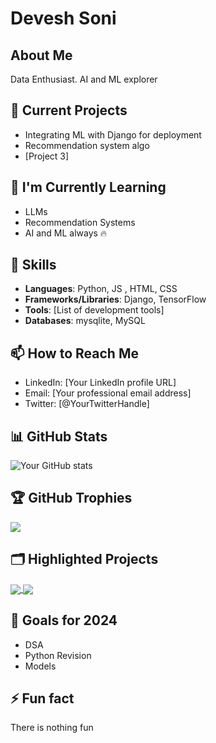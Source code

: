 # Devesh Soni

## About Me
Data Enthusiast. AI and ML explorer

## 🔭 Current Projects
- Integrating ML with Django for deployment
- Recommendation system algo
- [Project 3]

## 🌱 I'm Currently Learning
- LLMs
- Recommendation Systems
- AI and ML always 🔥

## 💼 Skills
- **Languages**: Python, JS , HTML, CSS
- **Frameworks/Libraries**: Django, TensorFlow
- **Tools**: [List of development tools]
- **Databases**: mysqlite, MySQL

## 📫 How to Reach Me
- LinkedIn: [Your LinkedIn profile URL]
- Email: [Your professional email address]
- Twitter: [@YourTwitterHandle]

## 📊 GitHub Stats
![Your GitHub stats](https://github-readme-stats.vercel.app/api?username=DeveshSoni973&show_icons=true&theme=radical)

## 🏆 GitHub Trophies
![](https://github-profile-trophy.vercel.app/?username=DeveshSoni973&theme=radical&no-frame=false&no-bg=true&margin-w=4)

## 🗂️ Highlighted Projects
<a href="https://github.com/DeveshSoni973/ProjectName">
  <img align="center" src="https://github-readme-stats.vercel.app/api/pin/?username=DeveshSoni973&repo=ProjectName&theme=radical" />
</a>
<a href="https://github.com/DeveshSoni973/AnotherProjectName">
  <img align="center" src="https://github-readme-stats.vercel.app/api/pin/?username=DeveshSoni973&repo=AnotherProjectName&theme=radical" />
</a>

## 🎯 Goals for 2024
- DSA
- Python Revision
- Models

## ⚡ Fun fact
There is nothing fun
